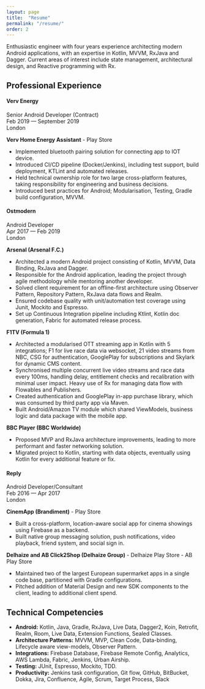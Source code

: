 ```yaml
---
layout: page
title:  "Resume"
permalink: "/resume/"
order: 2
---
```


Enthusiastic engineer with four years experience architecting modern Android applications, with an expertise in Kotlin, MVVM, RxJava and Dagger. Current areas of interest include state management, architectural design, and Reactive programming with Rx.

## Professional Experience

#### Verv Energy  
Senior Android Developer (Contract)   
Feb 2019 — September 2019  
London

__Verv Home Energy Assistant__ - Play Store
- Implemented bluetooth pairing solution for connecting app to IOT device.
- Introduced CI/CD pipeline (Docker/Jenkins), including test support, build deployment, KTLint and automated releases.
- Held technical ownership role for two large cross-platform features, taking responsibility for engineering and business decisions.
- Introduced best practices for Android; Modularisation, Testing, Gradle build configuration, MVVM.


#### Ostmodern  
Android Developer  
Apr 2017 — Feb 2019  
London  

__Arsenal (Arsenal F.C.)__
- Architected a modern Android project consisting of Kotlin, MVVM, Data Binding, RxJava and Dagger.
- Responsible for the Android application, leading the project through agile methodology while mentoring another developer.
- Solved client requirement for an offline-first architecture using Observer Pattern, Repository Pattern, RxJava data flows and Realm.
- Ensured codebase quality with unit/automation test coverage using Junit, Mockito and Espresso.
- Set up Continuous Integration pipeline including Ktlint, Kotlin doc generation, Fabric for automated release process.

__F1TV (Formula 1)__
- Architected a modularised OTT streaming app in Kotlin with 5 integrations; F1 for live race data via websocket, 21 video streams from NBC, CSG for authentication, GooglePlay for subscriptions and Skylark for dynamic CMS content.
- Synchronised multiple concurrent live video streams and race data every 100ms, handling delay, entitlement checks and recalibration with minimal user impact. Heavy use of Rx for managing data flow with Flowables and Publishers.
- Created authentication and GooglePlay in-app purchase library, which was consumed by third party app via Maven.
- Built Android/Amazon TV module which shared ViewModels, business logic and data package with the mobile app.

__BBC Player (BBC Worldwide)__        
- Proposed MVP and RxJava architecture improvements, leading to more performant and faster networking solution.
- Migrated project to Kotlin, starting with data objects, eventually using Kotlin for every additional feature or fix.


#### Reply
Android Developer/Consultant  
Feb 2016 — Apr 2017  
London

__CinemApp (Brandiment)__ - Play Store
- Built a cross-platform, location-aware social app for cinema showings using Firebase as a backend.
- Built native group messaging solution, push notifications, video playback, friend system, and social sign in.

__Delhaize and AB Click2Shop (Delhaize Group)__ - Delhaize Play Store - AB Play Store
- Maintained two of the largest European supermarket apps in a single code base, partitioned with Gradle configurations.
- Pitched addition of Material Design and new SDK components to the client, leading to additional client spend.


## Technical Competencies

- __Android:__ Kotlin, Java, Gradle, RxJava, Live Data, Dagger2, Koin, Retrofit, Realm, Room, Live Data, Extension Functions, Sealed Classes.
- __Architecture Patterns:__ MVVM, MVP, Clean Code, Data-binding,  Lifecycle aware view-models, Observer Pattern.
- __Integrations:__ Firebase Database, Firebase Remote Config, Analytics, AWS Lambda, Fabric, Jenkins, Urban Airship.
- __Testing:__ JUnit, Espresso, Mockito, TDD.
- __Productivity:__ Jenkins task configuration, Git flow, GitHub, BitBucket, Dokka, Jira, Confluence, Agile, Scrum, Target Process, Slack
